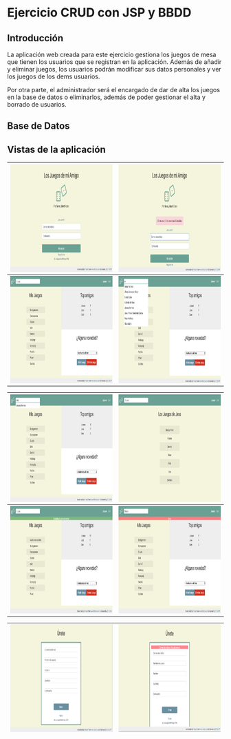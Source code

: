 # Ejercicio CRUD con JSP y BBDD

## Introducción

La aplicación web creada para este ejercicio gestiona los juegos de mesa que tienen los usuarios que se registran en la aplicación.
Además de añadir y eliminar juegos, los usuarios podrán modificar sus datos personales y ver los juegos de los dems usuarios.

Por otra parte, el administrador será el encargado de dar de alta los juegos en la base de datos o eliminarlos, además de poder gestionar el alta y borrado de usuarios.

## Base de Datos




## Vistas de la aplicación

 
|<img src="capturas/01.png" alt="alt text" width="450" height="250">|<img src="capturas/02.png" alt="alt text" width="450" height="250">|
|-----|-----|
|<img src="capturas/03.png" alt="alt text" width="450" height="250">|<img src="capturas/04.png" alt="alt text" width="450" height="250">|

|<img src="capturas/05.png" alt="alt text" width="450" height="250">|<img src="capturas/06.png" alt="alt text" width="450" height="250">|
|-----|-----|
|<img src="capturas/07.png" alt="alt text" width="450" height="250">|<img src="capturas/08.png" alt="alt text" width="450" height="250">|

|<img src="capturas/09.png" alt="alt text" width="450" height="250">|<img src="capturas/10.png" alt="alt text" width="450" height="250">|
|-----|-----|



